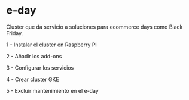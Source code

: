 # e-day

Cluster que da servicio a soluciones para ecommerce days como Black Friday.

1 - Instalar el cluster en Raspberry Pi

2 - Añadir los add-ons

3 - Configurar los servicios

4 - Crear cluster GKE

5 - Excluir mantenimiento en el e-day
